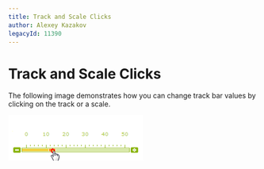 ```yaml
---
title: Track and Scale Clicks
author: Alexey Kazakov
legacyId: 11390
---
```

# Track and Scale Clicks
The following image demonstrates how you can change track bar values by clicking on the track or a scale.

![ASPxTrackBar_Track_and_Scale_Clicks](../../../images/img16529.gif)